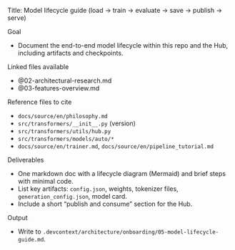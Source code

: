 Title: Model lifecycle guide (load → train → evaluate → save → publish → serve)

Goal
- Document the end-to-end model lifecycle within this repo and the Hub, including artifacts and checkpoints.

Linked files available
- @02-architectural-research.md
- @03-features-overview.md

Reference files to cite
- `docs/source/en/philosophy.md`
- `src/transformers/__init__.py` (version)
- `src/transformers/utils/hub.py`
- `src/transformers/models/auto/*`
- `docs/source/en/trainer.md`, `docs/source/en/pipeline_tutorial.md`

Deliverables
- One markdown doc with a lifecycle diagram (Mermaid) and brief steps with minimal code.
- List key artifacts: `config.json`, weights, tokenizer files, `generation_config.json`, model card.
- Include a short “publish and consume” section for the Hub.

Output
- Write to `.devcontext/architecture/onboarding/05-model-lifecycle-guide.md`.
